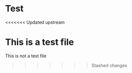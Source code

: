 # Test
<<<<<<< Updated upstream

This is a test file
=======
This is not a test file
>>>>>>> Stashed changes
